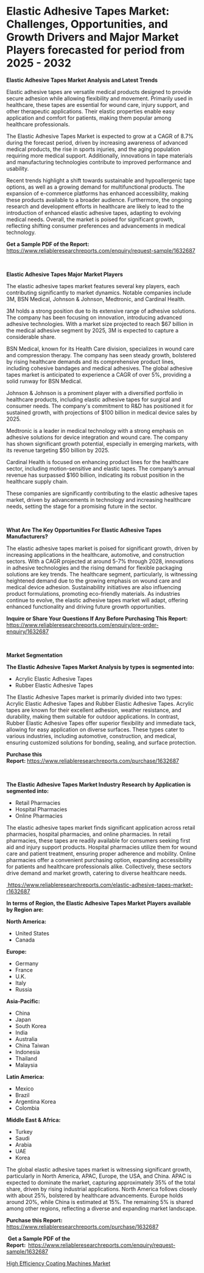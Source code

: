 <p><h1>Elastic Adhesive Tapes Market: Challenges, Opportunities, and Growth Drivers and Major Market Players forecasted for period from 2025 - 2032</h1></p><p><strong>Elastic Adhesive Tapes Market Analysis and Latest Trends</strong></p>
<p><p>Elastic adhesive tapes are versatile medical products designed to provide secure adhesion while allowing flexibility and movement. Primarily used in healthcare, these tapes are essential for wound care, injury support, and other therapeutic applications. Their elastic properties enable easy application and comfort for patients, making them popular among healthcare professionals.</p><p>The Elastic Adhesive Tapes Market is expected to grow at a CAGR of 8.7% during the forecast period, driven by increasing awareness of advanced medical products, the rise in sports injuries, and the aging population requiring more medical support. Additionally, innovations in tape materials and manufacturing technologies contribute to improved performance and usability.</p><p>Recent trends highlight a shift towards sustainable and hypoallergenic tape options, as well as a growing demand for multifunctional products. The expansion of e-commerce platforms has enhanced accessibility, making these products available to a broader audience. Furthermore, the ongoing research and development efforts in healthcare are likely to lead to the introduction of enhanced elastic adhesive tapes, adapting to evolving medical needs. Overall, the market is poised for significant growth, reflecting shifting consumer preferences and advancements in medical technology.</p></p>
<p><strong>Get a Sample PDF of the Report:&nbsp;</strong> <a href="https://www.reliableresearchreports.com/enquiry/request-sample/1632687?utm_campaign=2673&utm_medium=2&utm_source=Github&utm_content=ia&utm_term=29032025&utm_id=elastic-adhesive-tapes">https://www.reliableresearchreports.com/enquiry/request-sample/1632687</a></p>
<p>&nbsp;</p>
<p><strong>Elastic Adhesive Tapes Major Market Players</strong></p>
<p><p>The elastic adhesive tapes market features several key players, each contributing significantly to market dynamics. Notable companies include 3M, BSN Medical, Johnson & Johnson, Medtronic, and Cardinal Health.</p><p>3M holds a strong position due to its extensive range of adhesive solutions. The company has been focusing on innovation, introducing advanced adhesive technologies. With a market size projected to reach $67 billion in the medical adhesive segment by 2025, 3M is expected to capture a considerable share.</p><p>BSN Medical, known for its Health Care division, specializes in wound care and compression therapy. The company has seen steady growth, bolstered by rising healthcare demands and its comprehensive product lines, including cohesive bandages and medical adhesives. The global adhesive tapes market is anticipated to experience a CAGR of over 5%, providing a solid runway for BSN Medical.</p><p>Johnson & Johnson is a prominent player with a diversified portfolio in healthcare products, including elastic adhesive tapes for surgical and consumer needs. The company's commitment to R&D has positioned it for sustained growth, with projections of $100 billion in medical device sales by 2025.</p><p>Medtronic is a leader in medical technology with a strong emphasis on adhesive solutions for device integration and wound care. The company has shown significant growth potential, especially in emerging markets, with its revenue targeting $50 billion by 2025.</p><p>Cardinal Health is focused on enhancing product lines for the healthcare sector, including motion-sensitive and elastic tapes. The company’s annual revenue has surpassed $160 billion, indicating its robust position in the healthcare supply chain.</p><p>These companies are significantly contributing to the elastic adhesive tapes market, driven by advancements in technology and increasing healthcare needs, setting the stage for a promising future in the sector.</p></p>
<p>&nbsp;</p>
<p><strong>What Are The Key Opportunities For Elastic Adhesive Tapes Manufacturers?</strong></p>
<p><p>The elastic adhesive tapes market is poised for significant growth, driven by increasing applications in the healthcare, automotive, and construction sectors. With a CAGR projected at around 5-7% through 2028, innovations in adhesive technologies and the rising demand for flexible packaging solutions are key trends. The healthcare segment, particularly, is witnessing heightened demand due to the growing emphasis on wound care and medical device adhesion. Sustainability initiatives are also influencing product formulations, promoting eco-friendly materials. As industries continue to evolve, the elastic adhesive tapes market will adapt, offering enhanced functionality and driving future growth opportunities.</p></p>
<p><strong>Inquire or Share Your Questions If Any Before Purchasing This Report:</strong> <a href="https://www.reliableresearchreports.com/enquiry/pre-order-enquiry/1632687?utm_campaign=2673&utm_medium=2&utm_source=Github&utm_content=ia&utm_term=29032025&utm_id=elastic-adhesive-tapes">https://www.reliableresearchreports.com/enquiry/pre-order-enquiry/1632687</a></p>
<p>&nbsp;</p>
<p><strong>Market Segmentation</strong></p>
<p><strong>The Elastic Adhesive Tapes Market Analysis by types is segmented into:</strong></p>
<p><ul><li>Acrylic Elastic Adhesive Tapes</li><li>Rubber Elastic Adhesive Tapes</li></ul></p>
<p><p>The Elastic Adhesive Tapes market is primarily divided into two types: Acrylic Elastic Adhesive Tapes and Rubber Elastic Adhesive Tapes. Acrylic tapes are known for their excellent adhesion, weather resistance, and durability, making them suitable for outdoor applications. In contrast, Rubber Elastic Adhesive Tapes offer superior flexibility and immediate tack, allowing for easy application on diverse surfaces. These types cater to various industries, including automotive, construction, and medical, ensuring customized solutions for bonding, sealing, and surface protection.</p></p>
<p><strong>Purchase this Report:&nbsp;</strong><a href="https://www.reliableresearchreports.com/purchase/1632687?utm_campaign=2673&utm_medium=2&utm_source=Github&utm_content=ia&utm_term=29032025&utm_id=elastic-adhesive-tapes">https://www.reliableresearchreports.com/purchase/1632687</a></p>
<p>&nbsp;</p>
<p><strong>The Elastic Adhesive Tapes Market Industry Research by Application is segmented into:</strong></p>
<p><ul><li>Retail Pharmacies</li><li>Hospital Pharmacies</li><li>Online Pharmacies</li></ul></p>
<p><p>The elastic adhesive tapes market finds significant application across retail pharmacies, hospital pharmacies, and online pharmacies. In retail pharmacies, these tapes are readily available for consumers seeking first aid and injury support products. Hospital pharmacies utilize them for wound care and patient treatment, ensuring proper adherence and mobility. Online pharmacies offer a convenient purchasing option, expanding accessibility for patients and healthcare professionals alike. Collectively, these sectors drive demand and market growth, catering to diverse healthcare needs.</p></p>
<p><a href="https://www.reliableresearchreports.com/elastic-adhesive-tapes-market-r1632687?utm_campaign=2673&utm_medium=2&utm_source=Github&utm_content=ia&utm_term=29032025&utm_id=elastic-adhesive-tapes">&nbsp;https://www.reliableresearchreports.com/elastic-adhesive-tapes-market-r1632687</a></p>
<p><strong>In terms of Region, the Elastic Adhesive Tapes Market Players available by Region are:</strong></p>
<p>
    <p> <strong> North America: </strong>
        <ul>
            <li>United States</li>
            <li>Canada</li>
        </ul>
        </p> 
    <p> <strong> Europe: </strong>
        <ul>
            <li>Germany</li>
            <li>France</li>
            <li>U.K.</li>
            <li>Italy</li>
            <li>Russia</li>
        </ul>
        </p> 
    <p> <strong> Asia-Pacific: </strong>
        <ul>
            <li>China</li>
            <li>Japan</li>
            <li>South Korea</li>
            <li>India</li>
            <li>Australia</li>
            <li>China Taiwan</li>
            <li>Indonesia</li>
            <li>Thailand</li>
            <li>Malaysia</li>
        </ul>
        </p> 
    <p> <strong> Latin America: </strong>
        <ul>
            <li>Mexico</li>
            <li>Brazil</li>
            <li>Argentina Korea</li>
            <li>Colombia</li>
        </ul>
        </p> 
    <p> <strong> Middle East & Africa: </strong>
        <ul>
            <li>Turkey</li>
            <li>Saudi</li>
            <li>Arabia</li>
            <li>UAE</li>
            <li>Korea</li>
        </ul>
    </p>
    </p>
<p><p>The global elastic adhesive tapes market is witnessing significant growth, particularly in North America, APAC, Europe, the USA, and China. APAC is expected to dominate the market, capturing approximately 35% of the total share, driven by rising industrial applications. North America follows closely with about 25%, bolstered by healthcare advancements. Europe holds around 20%, while China is estimated at 15%. The remaining 5% is shared among other regions, reflecting a diverse and expanding market landscape.</p></p>
<p><strong>Purchase this Report: </strong><a href="https://www.reliableresearchreports.com/purchase/1632687?utm_campaign=2673&utm_medium=2&utm_source=Github&utm_content=ia&utm_term=29032025&utm_id=elastic-adhesive-tapes">https://www.reliableresearchreports.com/purchase/1632687</a></p>
<p>&nbsp;<strong>Get a Sample PDF of the Report:&nbsp;&nbsp;</strong><a href="https://www.reliableresearchreports.com/enquiry/request-sample/1632687?utm_campaign=2673&utm_medium=2&utm_source=Github&utm_content=ia&utm_term=29032025&utm_id=elastic-adhesive-tapes">https://www.reliableresearchreports.com/enquiry/request-sample/1632687</a></p>
<p><strong></strong></p>
<p><p><a href="https://github.com/donnettaletizia/Market-Research-Report-List-1/blob/main/high-efficiency-coating-machines-market.md?utm_campaign=2673&utm_medium=2&utm_source=Github&utm_content=ia&utm_term=29032025&utm_id=elastic-adhesive-tapes">High Efficiency Coating Machines Market</a></p></p>